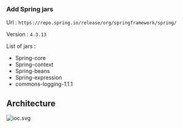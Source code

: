 ### Add Spring jars ###

Url : `https://repo.spring.io/release/org/springframework/spring/`

Version : `4.3.13`

List of jars : 
- Spring-core
- Spring-context
- Spring-beans
- Spring-expression
- commons-logging-1.1.1

## Architecture
![ioc.svg](ioc.svg)